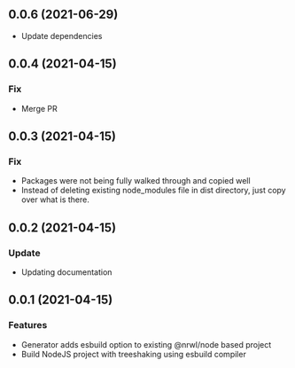 ## 0.0.6 (2021-06-29)
* Update dependencies
## 0.0.4 (2021-04-15)

### Fix
* Merge PR

## 0.0.3 (2021-04-15)

### Fix
* Packages were not being fully walked through and copied well
* Instead of deleting existing node_modules file in dist directory, just copy over what is there.

## 0.0.2 (2021-04-15)

### Update
* Updating documentation

## 0.0.1 (2021-04-15)

### Features
* Generator adds esbuild option to existing @nrwl/node based project
* Build NodeJS project with treeshaking using esbuild compiler
